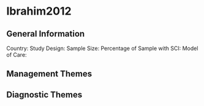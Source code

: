 # Ibrahim2012

## General Information
Country: 
Study Design: 
Sample Size: 
Percentage of Sample with SCI:
Model of Care: 

## Management Themes


## Diagnostic Themes
